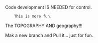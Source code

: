 Code development IS NEEDED for control.

		This is more fun. 
The TOPOGRAPHY AND geography!!!

Mak a new branch and Pull it... just for fun.
